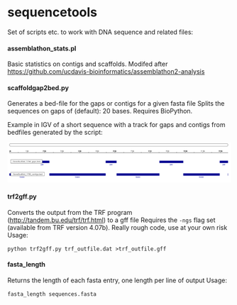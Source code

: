 sequencetools
=============

Set of scripts etc. to work with DNA sequence and related files:

#### assemblathon_stats.pl
Basic statistics on contigs and scaffolds. Modifed after https://github.com/ucdavis-bioinformatics/assemblathon2-analysis

#### scaffoldgap2bed.py
Generates a bed-file for the gaps or contigs for a given fasta file
Splits the sequences on gaps of (default): 20 bases. Requires BioPython.

Example in IGV of a short sequence with a track for gaps and contigs from bedfiles generated by the script:

![](test_results/GeneScaffold_1756.png)

#### trf2gff.py
Converts the output from the TRF program (http://tandem.bu.edu/trf/trf.html)
to a gff file
Requires the `-ngs` flag set (available from TRF version 4.07b).
Really rough code, use at your own risk
Usage:

```
python trf2gff.py trf_outfile.dat >trf_outfile.gff
```

#### fasta_length

Returns the length of each fasta entry, one length per line of output
Usage:

```
fasta_length sequences.fasta
```

